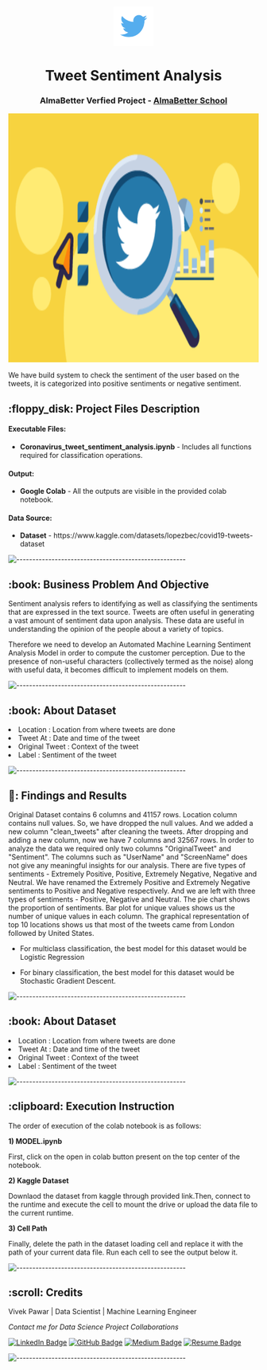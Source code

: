 <p align="center"> 
<img src="Images/580b57fcd9996e24bc43c53e.png" alt="netflix-logo-png-2574.png" width="80px" height="80px">
</p>
<h1 align="center">Tweet Sentiment Analysis  </h1>
<h3 align="center"> AlmaBetter Verfied Project - <a href="https://www.almabetter.com/"> AlmaBetter School </a> </h5>

<p align="center"> 
  <img src="Images/free-twitter-sentiment-analysis-tools-update-tile.png" alt="netflix-logo-png-2574.png" width="800px" height="500px">
</p>

<p align="center"> 
  
</p>

<p>We have build system to check the sentiment of the user based on the tweets, it is categorized into positive sentiments or negative sentiment. </p>

<h2> :floppy_disk: Project Files Description</h2>

<h4>Executable Files:</h4>
<ul>
  <li><b>Coronavirus_tweet_sentiment_analysis.ipynb</b> - Includes all functions required for classification operations.</li>
</ul>

<h4>Output:</h4>
<ul>
  <li><b>Google Colab</b> - All the outputs are visible in the provided colab notebook.
</ul>

<h4>Data Source:</h4>
<ul>
  <li><b>Dataset</b> - https://www.kaggle.com/datasets/lopezbec/covid19-tweets-dataset</li>
</ul>

![-----------------------------------------------------](https://raw.githubusercontent.com/andreasbm/readme/master/assets/lines/rainbow.png)

<h2> :book: Business Problem And Objective </h2>

<p

  Sentiment analysis refers to identifying as well as classifying the sentiments that are expressed in the text source. Tweets are often useful in generating a vast amount of sentiment data upon analysis. These data are useful in understanding the opinion of the people about a variety of topics.

Therefore we need to develop an Automated Machine Learning Sentiment Analysis Model in order to compute the customer perception. Due to the presence of non-useful characters (collectively termed as the noise) along with useful data, it becomes difficult to implement models on them.
   
   

</p>


![-----------------------------------------------------](https://raw.githubusercontent.com/andreasbm/readme/master/assets/lines/rainbow.png)

<h2> :book: About Dataset </h2>

<p

- Location : Location from where tweets are done
- Tweet At : Date and time of the tweet
- Original Tweet : Context of the tweet
- Label : Sentiment of the tweet
   

</p>

![-----------------------------------------------------](https://raw.githubusercontent.com/andreasbm/readme/master/assets/lines/rainbow.png)

<h2> 📙: Findings and Results </h2>

<p

Original Dataset contains 6 columns and 41157 rows.
Location column contains null values. So, we have dropped the null values.
And we added a new column "clean_tweets" after cleaning the tweets.
After dropping and adding a new column, now we have 7 columns and 32567 rows.
In order to analyze the data we required only two columns "OriginalTweet" and "Sentiment".
The columns such as "UserName" and "ScreenName" does not give any meaningful insights for our analysis.
There are five types of sentiments - Extremely Positive, Positive, Extremely Negative, Negative and Neutral.
We have renamed the Extremely Positive and Extremely Negative sentiments to Positive and Negative respectively. And we are left with three types of sentiments - Positive, Negative and Neutral.
The pie chart shows the proportion of sentiments.
Bar plot for unique values shows us the number of unique values in each column.
The graphical representation of top 10 locations shows us that most of the tweets came from London followed by United States.
   
   
- For multiclass classification, the best model for this dataset would be Logistic Regression

- For binary classification, the best model for this dataset would be Stochastic Gradient Descent.
   

</p>


![-----------------------------------------------------](https://raw.githubusercontent.com/andreasbm/readme/master/assets/lines/rainbow.png)

<h2> :book: About Dataset </h2>

<p

- Location : Location from where tweets are done
- Tweet At : Date and time of the tweet
- Original Tweet : Context of the tweet
- Label : Sentiment of the tweet
   

</p>
                  
                  
![-----------------------------------------------------](https://raw.githubusercontent.com/andreasbm/readme/master/assets/lines/rainbow.png)

<h2> :clipboard: Execution Instruction</h2>
<p>The order of execution of the colab notebook is as follows:</p>
<p><b>1) MODEL.ipynb</b></p>
<p>First, click on the open in colab button present on the top center of the notebook.</p>
<p><b>2) Kaggle Dataset</b></p>
<p>Downlaod the dataset from kaggle through provided link.Then, connect to the runtime and execute the cell to mount the drive or upload the data file to the current runtime.</p>
<p><b>3) Cell Path</b></p>
<p>Finally, delete the path in the dataset loading cell and replace it with the path of your current data file. Run each cell to see the output below it.</p>

![-----------------------------------------------------](https://raw.githubusercontent.com/andreasbm/readme/master/assets/lines/rainbow.png)

<!-- CREDITS -->
<h2 id="credits"> :scroll: Credits</h2>

Vivek Pawar | Data Scientist | Machine Learning Engineer 

<p> <i> Contact me for Data Science Project Collaborations</i></p>


[![LinkedIn Badge](https://img.shields.io/badge/LinkedIn-0077B5?style=for-the-badge&logo=linkedin&logoColor=white)](https://https://www.linkedin.com/in/vivek-pawar-data/)
[![GitHub Badge](https://img.shields.io/badge/GitHub-100000?style=for-the-badge&logo=github&logoColor=white)](https://github.com/vivek16pawar)
[![Medium Badge](https://img.shields.io/badge/Medium-1DA1F2?style=for-the-badge&logo=medium&logoColor=white)](https://medium.com/@vivekpawar.data)
[![Resume Badge](https://img.shields.io/badge/resume-0077B5?style=for-the-badge&logo=resume&logoColor=white)](https://drive.google.com/file/d/18h-_iI4MkUf1FLnx-By5vAoZawhXdUo0/view?usp=sharing)


![-----------------------------------------------------](https://raw.githubusercontent.com/andreasbm/readme/master/assets/lines/rainbow.png)

